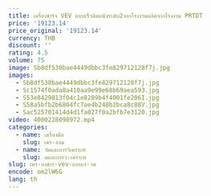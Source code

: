 ```yaml
---
title: เครื่องชาร์จ VEV แบบเร็วติดผนังระดับ2จากโรงงานผลิตจากโรงงาน PRTDT
price: '19123.14'
price_original: '19123.14'
currency: THB
discount: ''
rating: 4.5
volume: 75
image: Sb8df530bae4449dbbc3fe829712128f7j.jpg
images:
  - Sb8df530bae4449dbbc3fe829712128f7j.jpg
  - Sc1574f0ada8a410aa9e99e68b69aea593.jpg
  - S53e8429813f04c1e8289b4f4001fe206I.jpg
  - S58a5bfb2b6804fc7ae4b248b2bca8c88V.jpg
  - Sac525701414d4d1fa027f0a2bfb7e3120.jpg
video: 4000228098972.mp4
categories:
  - name: เครื่องมือ
    slug: เคร-องม
  - name: วัดและการวิเคราะห์
    slug: ดและการว-เคราะห
slug: เคร-องชาร-vev-แบบเร-วต
encode: om2lW6G
lang: th
---
```

  